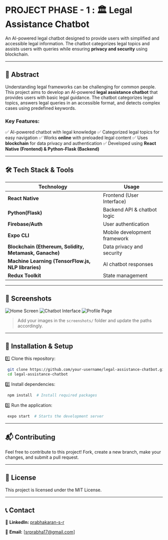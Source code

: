# PROJECT PHASE - 1 :  🏛️ Legal Assistance Chatbot

An AI-powered legal chatbot designed to provide users with simplified and accessible legal information. The chatbot categorizes legal topics and assists users with queries while ensuring **privacy and security** using blockchain.

---

## 📌 Abstract

Understanding legal frameworks can be challenging for common people. This project aims to develop an AI-powered **legal assistance chatbot** that provides users with basic legal guidance. The chatbot categorizes legal topics, answers legal queries in an accessible format, and detects complex cases using predefined keywords. 

### Key Features:
✅ AI-powered chatbot with legal knowledge
✅ Categorized legal topics for easy navigation
✅ Works **online** with preloaded legal content
✅ Uses **blockchain** for data privacy and authentication
✅ Developed using **React Native (Frontend) & Python-Flask (Backend)**

---

## 🛠️ Tech Stack & Tools

| Technology | Usage |
|------------|--------|
| **React Native** | Frontend (User Interface) |
| **Python(Flask)** | Backend API & chatbot logic |
| **Firebase/Auth** | User authentication |
| **Expo CLI** | Mobile development framework |
| **Blockchain (Ethereum, Solidity, Metamask, Ganache)** | Data privacy and security |
| **Machine Learning (TensorFlow.js, NLP libraries)** | AI chatbot responses |
| **Redux Toolkit** | State management |

---

## 📸 Screenshots
![Home Screen](./screenshots/home.png)
![Chatbot Interface](./screenshots/chatbot.png)
![Profile Page](./screenshots/profile.png)

> Add your images in the `screenshots/` folder and update the paths accordingly.

---

## 🚀 Installation & Setup

1️⃣ Clone this repository:
```sh
 git clone https://github.com/your-username/legal-assistance-chatbot.git
 cd legal-assistance-chatbot
```

2️⃣ Install dependencies:
```sh
 npm install  # Install required packages
```

3️⃣ Run the application:
```sh
 expo start  # Starts the development server
```

---

## 📬 Contributing
Feel free to contribute to this project! Fork, create a new branch, make your changes, and submit a pull request.

---

## 📜 License
This project is licensed under the MIT License.

---

## 📞 Contact
🔗 **LinkedIn:** [prabhakaran-s-r](https://www.linkedin.com/in/prabhakaran-s-r)  
 
📧 **Email:** [srprabha17@gmail.com]
